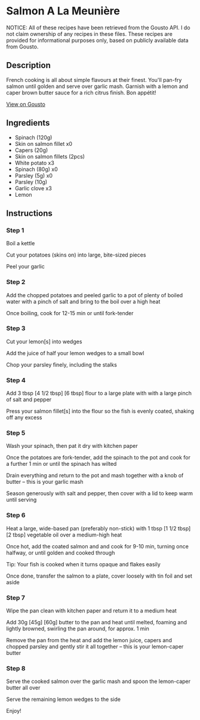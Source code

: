 # Salmon A La Meunière

NOTICE: All of these recipes have been retrieved from the Gousto API. I do not claim ownership of any recipes in these files. These recipes are provided for informational purposes only, based on publicly available data from Gousto.

## Description

French cooking is all about simple flavours at their finest. You'll pan-fry salmon until golden and serve over garlic mash. Garnish with a lemon and caper brown butter sauce for a rich citrus finish. Bon appétit!

[View on Gousto](https://www.gousto.co.uk/recipes/cookbook/salmon-a-la-meuniere)

## Ingredients

- Spinach (120g)
- Skin on salmon fillet x0
- Capers (20g)
- Skin on salmon fillets (2pcs)
- White potato x3
- Spinach (80g) x0
- Parsley (5g) x0
- Parsley (10g)
- Garlic clove x3
- Lemon

## Instructions


### Step 1

Boil a kettle

Cut your potatoes (skins on) into large, bite-sized pieces

Peel your garlic


### Step 2

Add the chopped potatoes and peeled garlic to a pot of plenty of boiled water with a pinch of salt and bring to the boil over a high heat

Once boiling, cook for 12-15 min or until fork-tender


### Step 3

Cut your lemon[s] into wedges

Add the juice of half your lemon wedges to a small bowl

Chop your parsley finely, including the stalks


### Step 4

Add 3 tbsp<span class="text-danger"> <span class="text-purple">[4 1/2 tbsp]</span> [6 tbsp]</span> flour to a large plate with with a large pinch of salt and pepper

Press your salmon fillet[s] into the flour so the fish is evenly coated, shaking off any excess


### Step 5

Wash your spinach, then pat it dry with kitchen paper

Once the potatoes are fork-tender, add the spinach to the pot and cook for a further 1 min or until the spinach has wilted

Drain everything and return to the pot and mash together with a knob of butter – this is your garlic mash

Season generously with salt and pepper, then cover with a lid to keep warm until serving


### Step 6

Heat a large, wide-based pan (preferably non-stick) with 1 tbsp<span class="text-danger"> <span class="text-purple">[1 1/2 tbsp]</span> [2 tbsp] </span>vegetable oil over a medium-high heat

Once hot, add the coated salmon and and cook for 9-10 min, turning once halfway, or until golden and cooked through

Tip: Your fish is cooked when it turns opaque and flakes easily

Once done, transfer the salmon to a plate, cover loosely with tin foil and set aside


### Step 7

Wipe the pan clean with kitchen paper and return it to a medium heat

Add 30g <span class="text-purple">[45g]</span><span class="text-danger"> [60g] </span>butter to the pan and heat until melted, foaming and lightly browned, swirling the pan around, for approx. 1 min

Remove the pan from the heat and add the lemon juice, capers and chopped parsley and gently stir it all together – this is your lemon-caper butter

### Step 8

Serve the cooked salmon over the garlic mash and spoon the lemon-caper butter all over

Serve the remaining lemon wedges to the side

Enjoy!

